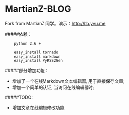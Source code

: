 MartianZ-BLOG
=============

Fork from MartianZ 同学。演示：<http://bb.yyu.me>

#####依赖：

        python 2.6 +

        easy_install tornado
        easy_install markdown
        easy_install PyRSS2Gen

#####部分增加功能：  

* 增加了一个在线Markdown文本编辑器, 用于直接保存文章;   
* 增加一个简单的认证, 当访问在线编辑器时;


#####TODO:
* 增加文章在线编辑修改功能

